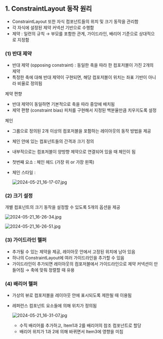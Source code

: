 ## 1.  ConstraintLayout 동작 원리

- ConstraintLayout 또한 자식 컴포넌트들의 위치 및 크기 동작을 관리함
- 각 자식에 설정된 제약 커넥션 기반으로 수행함
- 제약 : 일련의 규칙 → 부모를 포함한 관계, 가이드라인, 배리어 기준으로 상대적으로 지정함

### (1) 반대 제약

- 반대 제약 (opposing constraint) : 동일한 축을 따라 한 컴포저블이 가진 2개의 제약
- 특정한 축에 대해 반대 제약이 구현되면, 해당 컴포저블이 위치는 좌표 기반이 아니라 비율로 정의됨

제약 편향

- 반대 제약이 동일하면 기본적으로 축을 따라 중앙에 배치됨
- 제약 편향 (constraint bias) 피처를 구현해서 지정된 백분율만큼 치우지도록 설정

체인

- 그룹으로 정의된 2개 이상의 컴포저블을 포함하는 레이아웃의 동작 방법을 제공
- 체인 안에 있는 컴포넌트들의 간격과 크기 정의
- 내부적으로는 컴포저블이 양방향 제약으로 연결되어 있을 때 체인이 됨
- 첫번째 요소 : 체인 헤드 (가장 위 or 가장 왼쪽)
- 체인 스타일 :
    
    ![2024-05-21_16-17-07.jpg](https://prod-files-secure.s3.us-west-2.amazonaws.com/edfd69d1-6c01-4d0c-9269-1bae8a4e3915/d6de55bb-affa-4dba-baa6-2e04d4b0c58a/2024-05-21_16-17-07.jpg)
    

### (2) 크기 설정

개별 컴포넌트의 크기 동작을 설정할 수 있도록 5개의 옵션을 제공

![2024-05-21_16-26-34.jpg](https://prod-files-secure.s3.us-west-2.amazonaws.com/edfd69d1-6c01-4d0c-9269-1bae8a4e3915/727f8d01-e159-4f57-8d63-e8cece1e398d/2024-05-21_16-26-34.jpg)

![2024-05-21_16-26-51.jpg](https://prod-files-secure.s3.us-west-2.amazonaws.com/edfd69d1-6c01-4d0c-9269-1bae8a4e3915/8eff354e-1af4-46b0-8885-34a221cb2970/2024-05-21_16-26-51.jpg)

### (3) 가이드라인 헬퍼

- 추가될 수 있는 제약을 제공, 레이아웃 안에서 고정된 위치에 남아 있음
- 하나의 ConstraintLayout에 여러 가이드라인을 추가할 수 있음
- 가이드라인이 추가되면 레이아웃의 컴포저블에서 가이드라인으로 제약 커넥션이 만들어짐 → 축에 맞춰 정렬할 때 유용

### (4) 배리어 헬퍼

- 가상의 뷰로 컴포저블을 레이아웃 안에 표시되도록 제한될 때 이용됨
- 레퍼런스 컴포넌트 요소들에 의해 위치가 정의됨
    
    ![2024-05-21_16-31-07.jpg](https://prod-files-secure.s3.us-west-2.amazonaws.com/edfd69d1-6c01-4d0c-9269-1bae8a4e3915/c852397f-ef92-4abc-8950-14b6545ebcf1/2024-05-21_16-31-07.jpg)
    
    - 수직 배리어를 추가하고, Item1과 2를 배리어의 참조 컴포넌트로 할당
    - 배리어 위치가 1과 2에 의해 바뀌면서 Item3에 영향을 미침
